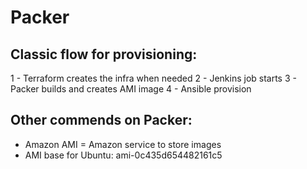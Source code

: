 # Packer

## Classic flow for provisioning:
1 - Terraform creates the infra when needed
2 - Jenkins job starts
3 - Packer builds and creates AMI image
4 - Ansible provision

## Other commends on Packer:
* Amazon AMI = Amazon service to store images
* AMI base for Ubuntu: ami-0c435d654482161c5